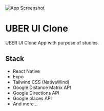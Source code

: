 ![App Screenshot](.github/cover.gif)

# UBER UI Clone
UBER UI Clone App with purpose of studies.


## Stack

- React Native
- Expo
- Tailwind CSS (NativeWind)
- Google Distance Matrix API
- Google Directions API
- Google places API
- And more...